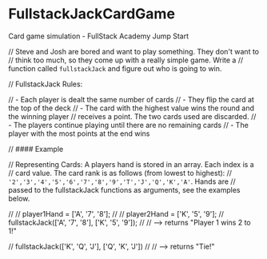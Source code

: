 # FullstackJackCardGame
Card game simulation - FullStack Academy Jump Start

// Steve and Josh are bored and want to play something. They don't want to 
// think too much, so they come up with a really simple game. Write a 
// function called `fullstackJack` and figure out who is going to win.

// FullstackJack Rules:

// - Each player is dealt the same number of cards
// - They flip the card at the top of the deck
// - The card with the highest value wins the round and the winning player 
// receives a point. The two cards used are discarded.
// - The players continue playing until there are no remaining cards
// - The player with the most points at the end wins

// #### Example

// Representing Cards: A players hand is stored in an array. Each index is a 
// card value.  The card rank is as follows (from lowest to highest):
// `'2','3','4','5','6','7','8','9','T','J','Q','K','A'`.  Hands are 
// passed to the fullstackJack functions as arguments, see the examples below.



// // player1Hand = ['A', '7', '8'];
// // player2Hand = ['K', '5', '9'];
// fullstackJack(['A', '7', '8'], ['K', '5', '9']);
// // --> returns "Player 1 wins 2 to 1!"


// fullstackJack(['K', 'Q', 'J'], ['Q', 'K', 'J'])
// // --> returns  "Tie!"
